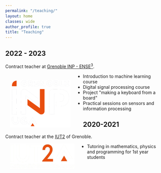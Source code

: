 ```yaml
---
permalink: "/teaching/"
layout: home
classes: wide
author_profile: true
title: "Teaching"
---
```


## 2022 - 2023

Contract teacher at [Grenoble INP - ENSE<sup>3</sup>](https://ense3.grenoble-inp.fr/).

<img align="left" class='logo' alt="ginp_logo" src="../assets/images/ginp_logo_inverted.png" style="height:150px; padding-right:40px; padding-top:20px; padding-left:15px">

* Introduction to machine learning course
* Digital signal processing course
* Project "making a keyboard from a board"
* Practical sessions on sensors and information processing

## 2020-2021

Contract teacher at the [IUT2](https://iut2.univ-grenoble-alpes.fr/) of Grenoble.

<img align="left" class='logo' alt="iut2_logo" src="../assets/images/iut2_logo_inverted.png" style="height:80px; padding-right:40px; padding-top:0px; padding-left:15px">

* Tutoring in mathematics, physics and programming for 1st year students
